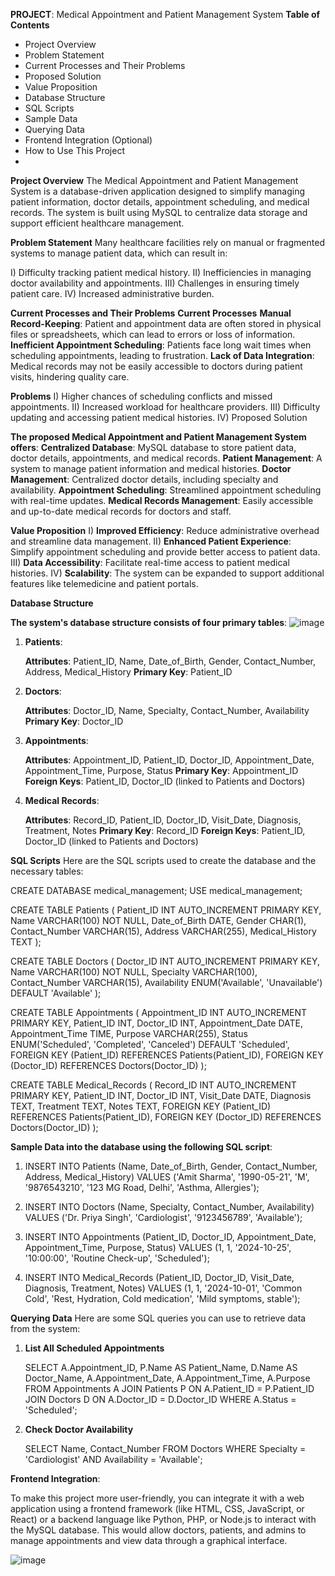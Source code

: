 **PROJECT**: Medical Appointment and Patient Management System
**Table of Contents**
 * Project Overview
 * Problem Statement
 * Current Processes and Their Problems
 * Proposed Solution
 * Value Proposition
 * Database Structure
 * SQL Scripts
 * Sample Data
 * Querying Data
 * Frontend Integration (Optional)
 * How to Use This Project
 * 
**Project Overview**
The Medical Appointment and Patient Management System is a database-driven application designed to simplify managing patient information, doctor details, appointment scheduling, and medical records. The system is built using MySQL to centralize data storage and support efficient healthcare management.

**Problem Statement**
Many healthcare facilities rely on manual or fragmented systems to manage patient data, which can result in:

I) Difficulty tracking patient medical history.
II) Inefficiencies in managing doctor availability and appointments.
III) Challenges in ensuring timely patient care.
IV) Increased administrative burden.

**Current Processes and Their Problems**
**Current Processes**
**Manual Record-Keeping**: Patient and appointment data are often stored in physical files or spreadsheets, which can lead to errors or loss of information.
**Inefficient Appointment Scheduling**: Patients face long wait times when scheduling appointments, leading to frustration.
**Lack of Data Integration**: Medical records may not be easily accessible to doctors during patient visits, hindering quality care.

**Problems**
I) Higher chances of scheduling conflicts and missed appointments.
II) Increased workload for healthcare providers.
III) Difficulty updating and accessing patient medical histories.
IV) Proposed Solution

**The proposed Medical Appointment and Patient Management System offers**:
**Centralized Database**: MySQL database to store patient data, doctor details, appointments, and medical records.
**Patient Management**: A system to manage patient information and medical histories.
**Doctor Management**: Centralized doctor details, including specialty and availability.
**Appointment Scheduling**: Streamlined appointment scheduling with real-time updates.
**Medical Records Management**: Easily accessible and up-to-date medical records for doctors and staff.

**Value Proposition**
I) **Improved Efficiency**: Reduce administrative overhead and streamline data management.
II) **Enhanced Patient Experience**: Simplify appointment scheduling and provide better access to patient data.
III) **Data Accessibility**: Facilitate real-time access to patient medical histories.
IV) **Scalability**: The system can be expanded to support additional features like telemedicine and patient portals.

**Database Structure**

**The system's database structure consists of four primary tables**:
![image](https://github.com/user-attachments/assets/cc0c984e-fcbd-4d83-85c1-0ce7e7d60095)


1. **Patients**:

   **Attributes**: Patient_ID, Name, Date_of_Birth, Gender, Contact_Number, Address, Medical_History
   **Primary Key**: Patient_ID

2. **Doctors**:

   **Attributes**: Doctor_ID, Name, Specialty, Contact_Number, Availability
   **Primary Key**: Doctor_ID

3. **Appointments**:

   **Attributes**: Appointment_ID, Patient_ID, Doctor_ID, Appointment_Date, Appointment_Time, Purpose, Status
   **Primary Key**: Appointment_ID
   **Foreign Keys**: Patient_ID, Doctor_ID (linked to Patients and Doctors)

4. **Medical Records**:

   **Attributes**: Record_ID, Patient_ID, Doctor_ID, Visit_Date, Diagnosis, Treatment, Notes
   **Primary Key**: Record_ID
   **Foreign Keys**: Patient_ID, Doctor_ID (linked to Patients and Doctors)

**SQL Scripts**
   Here are the SQL scripts used to create the database and the necessary tables:

   CREATE DATABASE medical_management;
USE medical_management;

CREATE TABLE Patients (
    Patient_ID INT AUTO_INCREMENT PRIMARY KEY,
    Name VARCHAR(100) NOT NULL,
    Date_of_Birth DATE,
    Gender CHAR(1),
    Contact_Number VARCHAR(15),
    Address VARCHAR(255),
    Medical_History TEXT
);

CREATE TABLE Doctors (
    Doctor_ID INT AUTO_INCREMENT PRIMARY KEY,
    Name VARCHAR(100) NOT NULL,
    Specialty VARCHAR(100),
    Contact_Number VARCHAR(15),
    Availability ENUM('Available', 'Unavailable') DEFAULT 'Available'
);

CREATE TABLE Appointments (
    Appointment_ID INT AUTO_INCREMENT PRIMARY KEY,
    Patient_ID INT,
    Doctor_ID INT,
    Appointment_Date DATE,
    Appointment_Time TIME,
    Purpose VARCHAR(255),
    Status ENUM('Scheduled', 'Completed', 'Canceled') DEFAULT 'Scheduled',
    FOREIGN KEY (Patient_ID) REFERENCES Patients(Patient_ID),
    FOREIGN KEY (Doctor_ID) REFERENCES Doctors(Doctor_ID)
);

CREATE TABLE Medical_Records (
    Record_ID INT AUTO_INCREMENT PRIMARY KEY,
    Patient_ID INT,
    Doctor_ID INT,
    Visit_Date DATE,
    Diagnosis TEXT,
    Treatment TEXT,
    Notes TEXT,
    FOREIGN KEY (Patient_ID) REFERENCES Patients(Patient_ID),
    FOREIGN KEY (Doctor_ID) REFERENCES Doctors(Doctor_ID)
);

**Sample Data  into the database using the following SQL script**:

1. INSERT INTO Patients (Name, Date_of_Birth, Gender, Contact_Number, Address, Medical_History)
   VALUES
   ('Amit Sharma', '1990-05-21', 'M', '9876543210', '123 MG Road, Delhi', 'Asthma, Allergies');

2. INSERT INTO Doctors (Name, Specialty, Contact_Number, Availability)
   VALUES
   ('Dr. Priya Singh', 'Cardiologist', '9123456789', 'Available');

3. INSERT INTO Appointments (Patient_ID, Doctor_ID, Appointment_Date, Appointment_Time, Purpose, Status)
   VALUES
   (1, 1, '2024-10-25', '10:00:00', 'Routine Check-up', 'Scheduled');

4. INSERT INTO Medical_Records (Patient_ID, Doctor_ID, Visit_Date, Diagnosis, Treatment, Notes)
   VALUES
   (1, 1, '2024-10-01', 'Common Cold', 'Rest, Hydration, Cold medication', 'Mild symptoms, stable');

**Querying Data**
  Here are some SQL queries you can use to retrieve data from the system:

1. **List All Scheduled Appointments**
   
    SELECT A.Appointment_ID, P.Name AS Patient_Name, D.Name AS Doctor_Name, 
       A.Appointment_Date, A.Appointment_Time, A.Purpose
    FROM Appointments A
    JOIN Patients P ON A.Patient_ID = P.Patient_ID
    JOIN Doctors D ON A.Doctor_ID = D.Doctor_ID
    WHERE A.Status = 'Scheduled';
   
2. **Check Doctor Availability**

    SELECT Name, Contact_Number 
    FROM Doctors 
    WHERE Specialty = 'Cardiologist' AND Availability = 'Available';

**Frontend Integration**:

To make this project more user-friendly, you can integrate it with a web application using a frontend framework (like HTML, CSS, JavaScript, or React) or a backend language like Python, PHP, or Node.js to interact with the MySQL database. This would allow doctors, patients, and admins to manage appointments and view data through a graphical interface.

![image](https://github.com/user-attachments/assets/61429608-52da-4d1b-8716-d97423d22e2e)

